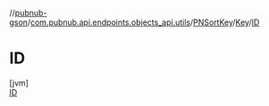 //[pubnub-gson](../../../../../index.md)/[com.pubnub.api.endpoints.objects_api.utils](../../../index.md)/[PNSortKey](../../index.md)/[Key](../index.md)/[ID](index.md)

# ID

[jvm]\
[ID](index.md)

